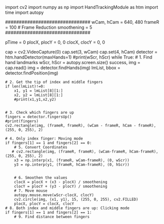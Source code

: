 import cv2
import numpy as np
import HandTrackingModule as htm
import time
import autopy


###############################
wCam, hCam = 640, 480
frameR = 100 # Frame Reduction
smoothening = 5
###############################

pTime = 0
plocX, plocY = 0, 0
clocX, clocY = 0, 0


cap = cv2.VideoCapture(0)
cap.set(3, wCam)
cap.set(4, hCam)
detector = htm.handDetector(maxHands=1)
#print(wScr, hScr)
while True:
    # 1. Find hand landmarks
    wScr, hScr = autopy.screen.size()
    success, img = cap.read()
    img = detector.findHands(img)
    lmList, bbox = detector.findPosition(img)

    # 2. Get the tip of index and middle fingers
    if len(lmList)!=0:
        x1, y1 = lmList[8][1:]
        x2, y2 = lmList[8][1:]
        #print(x1,y1,x2,y2)


    # 3. Check which fingers are up
    fingers = detector.fingersUp()
    #print(fingers)
    cv2.rectangle(img, (frameR, frameR), (wCam - frameR, hCam - frameR), (255, 0, 255), 2)

    # 4. Only index finger: Moving mode
    if fingers[1] == 1 and fingers[2] == 0:
        # 5. Convert Coordinates
       # cv2.rectangle(img, (frameR, frameR), (wCam-frameR, hCam-frameR), (255, 0, 255), 2)
        x3 = np.interp(x1, (frameR, wCam-frameR), (0, wScr))
        y3 = np.interp(y1, (frameR, hCam-frameR), (0, hScr))


        # 6. Smoothen the values
        clocX = plocX + (x3 - plocX) / smoothening
        clocY = plocY + (y3 - plocY) / smoothening
        # 7. Move mouse
        autopy.mouse.move(wScr-clocX, clocY)
        cv2.circle(img, (x1, y1), 15, (255, 0, 255), cv2.FILLED)
        plocX, plocY = clocX, clocY
    # 8. Both index and middle fingers are up: Clicking mode
    if fingers[1] == 1 and fingers[2] == 1:
        # 9. Find distance between fingers
